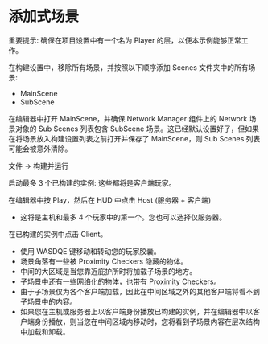 # 添加式场景

重要提示: 确保在项目设置中有一个名为 Player 的层，以便本示例能够正常工作。

在构建设置中，移除所有场景，并按照以下顺序添加 Scenes 文件夹中的所有场景:

* MainScene
* SubScene

在编辑器中打开 MainScene，并确保 Network Manager 组件上的 Network 场景对象的 Sub Scenes 列表包含 SubScene 场景。这已经默认设置好了，但如果在将场景放入构建设置列表之前打开并保存了 MainScene，则 Sub Scenes 列表可能会被意外清除。

文件 -> 构建并运行

启动最多 3 个已构建的实例: 这些都将是客户端玩家。

在编辑器中按 Play，然后在 HUD 中点击 Host (服务器 + 客户端)

* 这将是主机和最多 4 个玩家中的第一个。您也可以选择仅服务器。

在已构建的实例中点击 Client。

* 使用 WASDQE 键移动和转动您的玩家胶囊。
* 场景角落有一些被 Proximity Checkers 隐藏的物体。
* 中间的大区域是当您靠近庇护所时将加载子场景的地方。
* 子场景中还有一些网络化的物体，也带有 Proximity Checkers。
* 由于子场景仅为各个客户端加载，因此在中间区域之外的其他客户端将看不到子场景中的内容。
* 如果您在主机或服务器上以客户端身份播放已构建的实例，并在编辑器中以客户端身份播放，则当您在中间区域内移动时，您将看到子场景内容在层次结构中加载和卸载。
